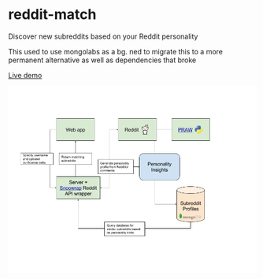 # reddit-match
Discover new subreddits based on your Reddit personality

This used to use mongolabs as a bg. ned to migrate this to a more permanent alternative as well as dependencies that broke

[Live demo](https://reddit-match.herokuapp.com)

![](reddit-match.png)
